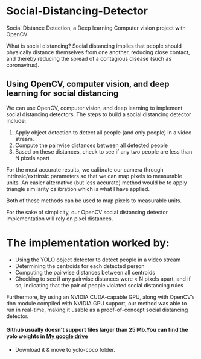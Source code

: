# Social-Distancing-Detector
Social Distance Detection, a Deep learning Computer vision project with OpenCV

What is social distancing?
Social distancing implies that people should physically distance themselves from one another, reducing close contact, and thereby reducing the spread of a contagious disease (such as coronavirus).

## Using OpenCV, computer vision, and deep learning for social distancing

We can use OpenCV, computer vision, and deep learning to implement social distancing detectors.
 The steps to build a social distancing detector include:

1. Apply object detection to detect all people (and only people) in a video stream.
2. Compute the pairwise distances between all detected people
3. Based on these distances, check to see if any two people are less than N pixels apart

For the most accurate results, we calibrate our camera through intrinsic/extrinsic parameters so that we can map pixels to measurable units.
An easier alternative (but less accurate) method would be to apply triangle similarity calibration which is what I have applied.

Both of these methods can be used to map pixels to measurable units.

For the sake of simplicity, our OpenCV social distancing detector implementation will rely on pixel distances.

# The implementation worked by:

- Using the YOLO object detector to detect people in a video stream
- Determining the centroids for each detected person
- Computing the pairwise distances between all centroids
- Checking to see if any pairwise distances were < N pixels apart, and if so, indicating that the pair of people violated social distancing rules

Furthermore, by using an NVIDIA CUDA-capable GPU, along with OpenCV’s dnn module compiled with NVIDIA GPU support, our method was able to run in real-time, making it usable as a proof-of-concept social distancing detector.

#### Github usually doesn't support files larger than 25 Mb.You can find the yolo weights in [My google drive](https://drive.google.com/file/d/1QrGGrZl-K2z9IH410o9oeGvbKdIDjGIS/view?usp=sharing) 
* Download it & move to yolo-coco folder.
